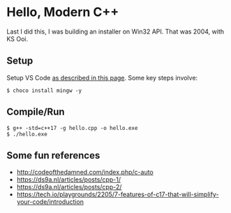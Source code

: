 # Hello, Modern C++

Last I did this, I was building an installer on Win32 API. That was 2004, with KS Ooi.

## Setup

Setup VS Code [as described in this page](https://code.visualstudio.com/docs/languages/cpp). Some key steps involve:

```
$ choco install mingw -y
```

## Compile/Run

```
$ g++ -std=c++17 -g hello.cpp -o hello.exe
$ ./hello.exe
```

## Some fun references
 
 - http://codeofthedamned.com/index.php/c-auto
 - https://ds9a.nl/articles/posts/cpp-1/
 - https://ds9a.nl/articles/posts/cpp-2/
 - https://tech.io/playgrounds/2205/7-features-of-c17-that-will-simplify-your-code/introduction
